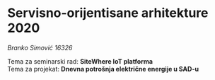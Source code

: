 # Servisno-orijentisane arhitekture 2020
*Branko Simović 16326*  

Tema za seminarski rad: **SiteWhere IoT platforma**  
Tema za projekat:  **Dnevna potrošnja električne energije u SAD-u**